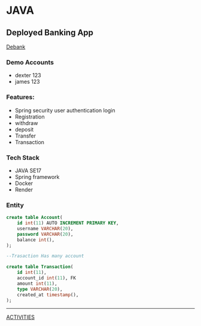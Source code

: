 # JAVA

## Deployed Banking App 
[Debank](https://java-lu7w.onrender.com/)

### Demo Accounts
- dexter 123
- james 123

### Features:
- Spring security user authentication login
- Registration 
- withdraw
- deposit
- Transfer
- Transaction

### Tech Stack
- JAVA SE17
- Spring framework
- Docker
- Render

### Entity
```sql
create table Account(
    id int(11) AUTO INCREMENT PRIMARY KEY,
    username VARCHAR(20),
    password VARCHAR(20),
    balance int(),
);

--Trasaction Has many account

create table Transaction(
    id int(11),
    account_id int(11), FK
    amount int(11),
    type VARCHAR(20),
    created_at timestamp(),
);
```

---
[ACTIVITIES](https://github.com/DexterJames021/java/blob/main/activity.md)
